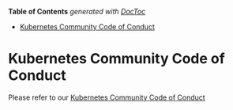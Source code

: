 <!-- START doctoc generated TOC please keep comment here to allow auto update -->
<!-- DON'T EDIT THIS SECTION, INSTEAD RE-RUN doctoc TO UPDATE -->
**Table of Contents**  *generated with [DocToc](https://github.com/thlorenz/doctoc)*

- [Kubernetes Community Code of Conduct](#kubernetes-community-code-of-conduct)

<!-- END doctoc generated TOC please keep comment here to allow auto update -->

# Kubernetes Community Code of Conduct

Please refer to our [Kubernetes Community Code of Conduct](https://git.k8s.io/community/code-of-conduct.md)
